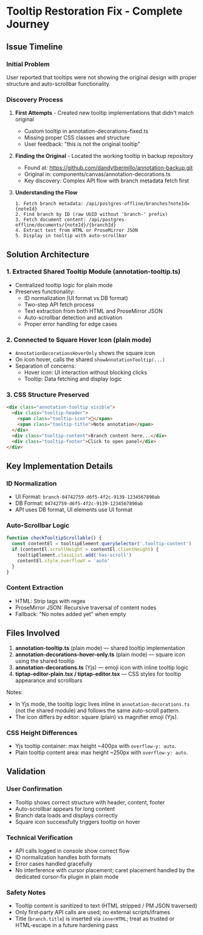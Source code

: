 # Tooltip Restoration Fix - Complete Journey

## Issue Timeline

### Initial Problem
User reported that tooltips were not showing the original design with proper structure and auto-scrollbar functionality.

### Discovery Process

1. **First Attempts** - Created new tooltip implementations that didn't match original
   - Custom tooltip in annotation-decorations-fixed.ts
   - Missing proper CSS classes and structure
   - User feedback: "this is not the original tooltip"

2. **Finding the Original** - Located the working tooltip in backup repository
   - Found at: https://github.com/dandytbermillo/annotation-backup.git
   - Original in: components/canvas/annotation-decorations.ts
   - Key discovery: Complex API flow with branch metadata fetch first

3. **Understanding the Flow**
   ```
   1. Fetch branch metadata: /api/postgres-offline/branches?noteId={noteId}
   2. Find branch by ID (raw UUID without 'branch-' prefix)
   3. Fetch document content: /api/postgres-offline/documents/{noteId}/{branchId}
   4. Extract text from HTML or ProseMirror JSON
   5. Display in tooltip with auto-scrollbar
   ```

## Solution Architecture

### 1. Extracted Shared Tooltip Module (annotation-tooltip.ts)
- Centralized tooltip logic for plain mode
- Preserves functionality:
  - ID normalization (UI format vs DB format)
  - Two-step API fetch process
  - Text extraction from both HTML and ProseMirror JSON
  - Auto-scrollbar detection and activation
  - Proper error handling for edge cases

### 2. Connected to Square Hover Icon (plain mode)
- `AnnotationDecorationsHoverOnly` shows the square icon
- On icon hover, calls the shared `showAnnotationTooltip(...)`
- Separation of concerns:
  - Hover icon: UI interaction without blocking clicks
  - Tooltip: Data fetching and display logic

### 3. CSS Structure Preserved
```html
<div class="annotation-tooltip visible">
  <div class="tooltip-header">
    <span class="tooltip-icon">📝</span>
    <span class="tooltip-title">Note annotation</span>
  </div>
  <div class="tooltip-content">Branch content here...</div>
  <div class="tooltip-footer">Click to open panel</div>
</div>
```

## Key Implementation Details

### ID Normalization
- UI Format: `branch-04742759-d6f5-4f2c-9139-1234567890ab`
- DB Format: `04742759-d6f5-4f2c-9139-1234567890ab`
- API uses DB format, UI elements use UI format

### Auto-Scrollbar Logic
```typescript
function checkTooltipScrollable() {
  const contentEl = tooltipElement.querySelector('.tooltip-content')
  if (contentEl.scrollHeight > contentEl.clientHeight) {
    tooltipElement.classList.add('has-scroll')
    contentEl.style.overflowY = 'auto'
  }
}
```

### Content Extraction
- HTML: Strip tags with regex
- ProseMirror JSON: Recursive traversal of content nodes
- Fallback: "No notes added yet" when empty

## Files Involved

1. **annotation-tooltip.ts** (plain mode) — shared tooltip implementation
2. **annotation-decorations-hover-only.ts** (plain mode) — square icon using the shared tooltip
3. **annotation-decorations.ts** (Yjs) — emoji icon with inline tooltip logic
4. **tiptap-editor-plain.tsx / tiptap-editor.tsx** — CSS styles for tooltip appearance and scrollbars

Notes:
- In Yjs mode, the tooltip logic lives inline in `annotation-decorations.ts` (not the shared module) and follows the same auto-scroll pattern.
- The icon differs by editor: square (plain) vs magnifier emoji (Yjs).

### CSS Height Differences
- Yjs tooltip container: max height ~400px with `overflow-y: auto`.
- Plain tooltip content area: max height ~250px with `overflow-y: auto`.

## Validation

### User Confirmation
- Tooltip shows correct structure with header, content, footer
- Auto-scrollbar appears for long content
- Branch data loads and displays correctly
- Square icon successfully triggers tooltip on hover

### Technical Verification
- API calls logged in console show correct flow
- ID normalization handles both formats
- Error cases handled gracefully
- No interference with cursor placement; caret placement handled by the dedicated cursor-fix plugin in plain mode

### Safety Notes
- Tooltip content is sanitized to text (HTML stripped / PM JSON traversed)
- Only first‑party API calls are used; no external scripts/iframes
- Title (`branch.title`) is inserted via `innerHTML`; treat as trusted or HTML‑escape in a future hardening pass
